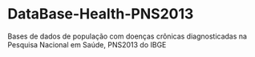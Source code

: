 # DataBase-Health-PNS2013
Bases de dados de população com doenças crônicas diagnosticadas na Pesquisa Nacional em Saúde, PNS2013 do IBGE
